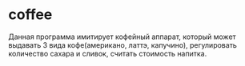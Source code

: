 # coffee

Данная программа имитирует кофейный аппарат, который может выдавать 3 вида кофе(американо, латтэ, капучино),
регулировать количество сахара и сливок, считать стоимость напитка.

